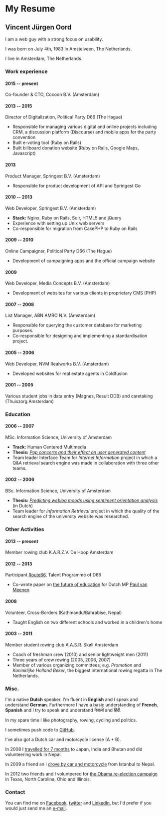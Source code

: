 # My Resume
## Vincent Jürgen Oord
I am a web guy with a strong focus on usability.

I was born on July 4th, 1983 in Amstelveen, The Netherlands.

I live in Amsterdam, The Netherlands.

### Work experience
#### 2015 -- present
Co-founder & CTO, Cocoon B.V. (Amsterdam)

#### 2013 -- 2015
Director of Digitalization, Political Party D66 (The Hague)

* Responsible for managing various digital and online projects including CRM, a discussion platform (Discourse) and mobile apps for the party convention
* Built e-voting tool (Ruby on Rails)
* Built billboard donation website (Ruby on Rails, Google Maps, Javascript)

#### 2013
Product Manager, Springest B.V. (Amsterdam)

* Responsible for product development of API and Springest Go

#### 2010 -- 2013
Web Developer, Springest B.V. (Amsterdam)

* **Stack:** Nginx, Ruby on Rails, Solr, HTML5 and jQuery
* Experience with setting up Unix web servers
* Co-responsible for migration from CakePHP to Ruby on Rails

#### 2009 -- 2010
Online Campaigner, Political Party D66 (The Hague)

* Development of campaigning apps and the official campaign website

#### 2009
Web Developer, Media Concepts B.V. (Amsterdam)

* Development of websites for various clients in proprietary CMS (PHP)

#### 2007 -- 2008
List Manager, ABN AMRO N.V. (Amsterdam)

* Responsible for querying the customer database for marketing purposes.
* Co-responsible for designing and implementing a standardisation project.
    
#### 2005 -- 2006
Web Developer, NVM Realworks B.V. (Amsterdam)

* Developed websites for real estate agents in Coldfusion

#### 2001 -- 2005
Various student jobs in data entry (Magnes, Result DDB) and caretaking (Thuiszorg Amsterdam)

### Education
#### 2006 -- 2007
MSc. Information Science, University of Amsterdam
    
* **Track:** Human Centered Multimedia
* **Thesis:** _[Pop concerts and their effect on user generated content][msc-thesis]_
* Team leader Interface Team for _Internet Information_ project in which a Q&A retrieval search engine was made in collaboration with three other teams.

#### 2002 -- 2006
BSc. Information Science, University of Amsterdam
    
* **Thesis:** _[Predicting weblog moods using sentiment orientation analysis][bsc-thesis]_ (in Dutch)
* Team leader for _Information Retrieval_ project in which the quality of the search engine of the university website was researched.

### Other Activities
#### 2013 -- present
Member rowing club K.A.R.Z.V. De Hoop Amsterdam

#### 2012 -- 2013
Participant [Route66][route66], Talent Programme of D66

* Co-wrote paper on [the future of education][paper-edu] for Dutch MP [Paul van Meenen][van-meenen]

#### 2008
Volunteer, Cross-Borders (Kathmandu/Bahrabise, Nepal)

* Taught English on two different schools and worked in a children's home

#### 2003 -- 2011
Member student rowing club A.A.S.R. Skøll Amsterdam

* Coach of freshman crew (2010) and senior lightweight men (2011)
* Three years of crew rowing (2005, 2006, 2007)
* Member of various organizing committees, e.g. _Promotion_ and _Koninklijke Holland Beker_, the biggest international rowing regatta in The Netherlands.

### Misc.
I'm a native **Dutch** speaker. I'm fluent in **English** and I speak and understand **German**. Furthermore I have a basic understanding of **French**, **Spanish** and I try to speak and understand नेपाली and हिंदी.

In my spare time I like photography, rowing, cycling and politics.

I sometimes push code to [GitHub][gh].

I've also got a Dutch car and motorcycle license (A + B).

In 2008 I [travelled for 7 months][trip] to Japan, India and Bhutan and did volunteering work in Nepal.

In 2009 a friend an I [drove by car and motorcycle][dd] from Istanbul to Nepal.

In 2012 two friends and I volunteered for [the Obama re-election campaign][obama] in Texas, North Carolina, Ohio and Illinois.

### Contact
You can find me on [Facebook][fb], [twitter][tw] and [LinkedIn][li], but I'd prefer if you would just send me an [e-mail][mail].

[mail]: mailto:vincent@vincentoord.nl
[fb]: https://facebook.com/VincentOord
[li]: https://nl.linkedin.com/in/vincentoord
[tw]: https://twitter.com/vindia
[gh]: https://github.com/vindia
[msc-thesis]: http://vincentoord.nl/docs/msc_thesis.pdf
[bsc-thesis]: http://vincentoord.nl/docs/bsc_thesis.pdf
[dd]: http://drivingdutchmen.nl
[trip]: http://vincentoord.nl/reis
[obama]: http://weneedhorsesandbayonets.tumblr.com/
[route66]: https://d66.nl/route66
[paper-edu]: https://d66.nl/actueel/werk-maken-digitalisering-onderwijs
[van-meenen]: https://d66.nl/mensen/paul-van-meenen/
